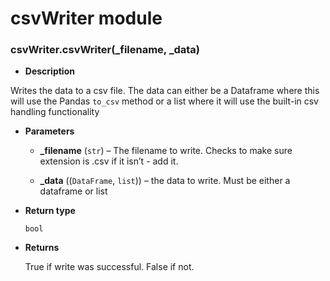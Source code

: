 # csvWriter module


### csvWriter.csvWriter(_filename, _data)

* **Description**


Writes the data to a csv file. The data can either be a Dataframe where this will use the Pandas `to_csv` method
or a list where it will use the built-in csv handling functionality


* **Parameters**

    * **_filename** (`str`) – The filename to write. Checks to make sure extension is .csv if it isn’t - add it.

    * **_data** ((`DataFrame`, `list`)) – the data to write. Must be either a dataframe or list



* **Return type**

    `bool`



* **Returns**

    True if write was successful. False if not.
